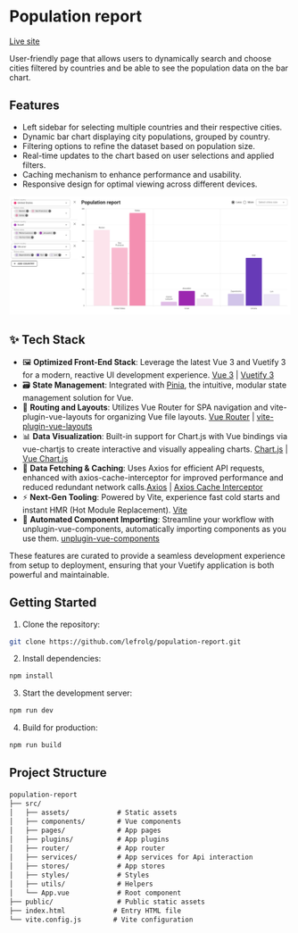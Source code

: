 # Population report

[Live site](https://lefrolg.github.io/population-report/)

User-friendly page that allows users to dynamically search and choose cities filtered by countries and be able to see the population data on the bar chart.

## Features

* Left sidebar for selecting multiple countries and their respective cities.
* Dynamic bar chart displaying city populations, grouped by country.
* Filtering options to refine the dataset based on population size.
* Real-time updates to the chart based on user selections and applied filters.
* Caching mechanism to enhance performance and usability.
* Responsive design for optimal viewing across different devices.

![Page](src/assets/screenshot.png)

## ✨ Tech Stack

- 🖼️ **Optimized Front-End Stack**: Leverage the latest Vue 3 and Vuetify 3 for a modern, reactive UI development experience. [Vue 3](https://v3.vuejs.org/) | [Vuetify 3](https://vuetifyjs.com/en/)
- 🗃️ **State Management**: Integrated with [Pinia](https://pinia.vuejs.org/), the intuitive, modular state management solution for Vue.
- 🚦 **Routing and Layouts**: Utilizes Vue Router for SPA navigation and vite-plugin-vue-layouts for organizing Vue file layouts. [Vue Router](https://router.vuejs.org/) | [vite-plugin-vue-layouts](https://github.com/JohnCampionJr/vite-plugin-vue-layouts)
- 📊 **Data Visualization**: Built-in support for Chart.js with Vue bindings via vue-chartjs to create interactive and visually appealing charts. [Chart.js](https://www.chartjs.org/) | [Vue Chart.js](https://vue-chartjs.org/)
- 🔄 **Data Fetching & Caching**: Uses Axios for efficient API requests, enhanced with axios-cache-interceptor for improved performance and reduced redundant network calls.[Axios](https://axios-http.com/) | [Axios Cache Interceptor](https://axios-cache-interceptor.js.org/)
- ⚡ **Next-Gen Tooling**: Powered by Vite, experience fast cold starts and instant HMR (Hot Module Replacement). [Vite](https://vitejs.dev/)
- 🧩 **Automated Component Importing**: Streamline your workflow with unplugin-vue-components, automatically importing components as you use them. [unplugin-vue-components](https://github.com/antfu/unplugin-vue-components)

These features are curated to provide a seamless development experience from setup to deployment, ensuring that your Vuetify application is both powerful and maintainable.

## Getting Started

1. Clone the repository:

```bash
git clone https://github.com/lefrolg/population-report.git
```

2. Install dependencies:

```bash
npm install
```

3. Start the development server:

```bash
npm run dev
```

4. Build for production:

```bash
npm run build
```

## Project Structure

```
population-report
├── src/
│   ├── assets/            # Static assets
│   ├── components/        # Vue components
│   ├── pages/             # App pages
│   ├── plugins/           # App plugins
│   ├── router/            # App router
│   ├── services/          # App services for Api interaction
│   ├── stores/            # App stores
│   ├── styles/            # Styles
│   ├── utils/             # Helpers
│   └── App.vue            # Root component
├── public/                # Public static assets
├── index.html            # Entry HTML file
└── vite.config.js        # Vite configuration
```
